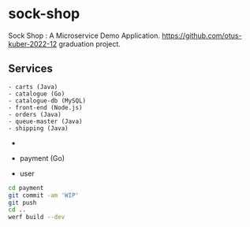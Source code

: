 # sock-shop
Sock Shop : A Microservice Demo Application. https://github.com/otus-kuber-2022-12 graduation project.

## Services

    - carts (Java)
    - catalogue (Go)
    - catalogue-db (MySQL)
    - front-end (Node.js)
    - orders (Java)
    - queue-master (Java)
    - shipping (Java)
- 
- payment (Go)

- user


~~~bash
cd payment
git commit -am 'WIP'
git push
cd ..
werf build --dev
~~~
